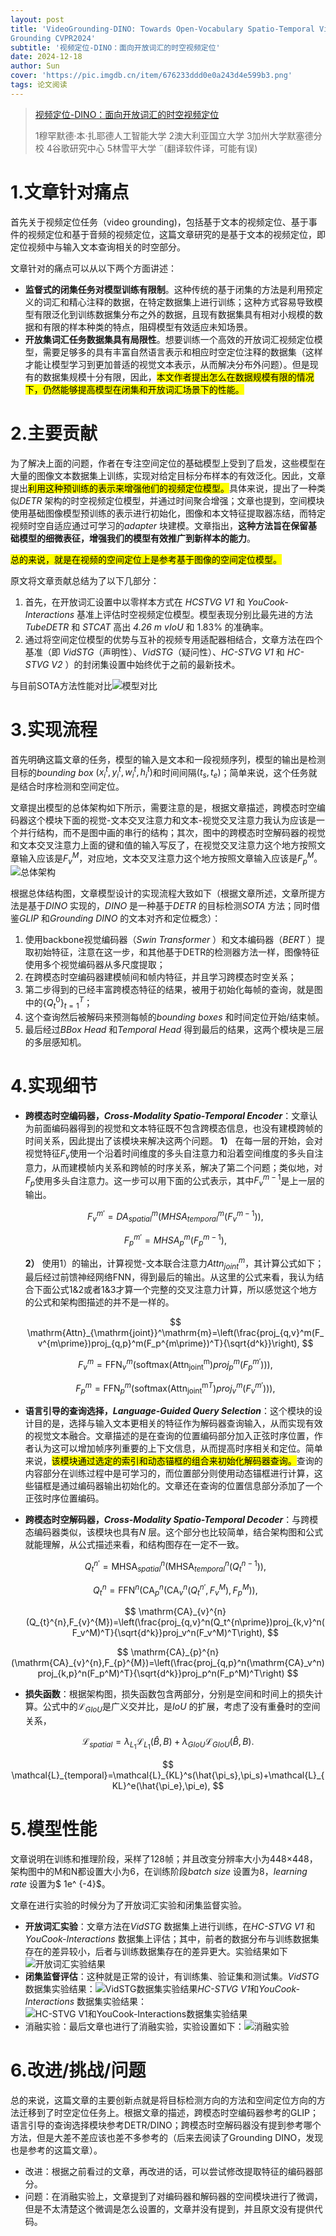 ```yaml
---
layout: post
title: 'VideoGrounding-DINO: Towards Open-Vocabulary Spatio-Temporal Video
Grounding CVPR2024'
subtitle: '视频定位-DINO：面向开放词汇的时空视频定位'
date: 2024-12-18
author: Sun
cover: 'https://pic.imgdb.cn/item/676233ddd0e0a243d4e599b3.png'
tags: 论文阅读
---
```


> [视频定位-DINO：面向开放词汇的时空视频定位](https://openaccess.thecvf.com/content/CVPR2024/html/Wasim_VideoGrounding-DINO_Towards_Open-Vocabulary_Spatio-Temporal_Video_Grounding_CVPR_2024_paper.html)
> 
> 1穆罕默德·本·扎耶德人工智能大学 2澳大利亚国立大学 3加州大学默塞德分校 4谷歌研究中心 5林雪平大学 ¨(翻译软件译，可能有误)

# 1.文章针对痛点

首先关于视频定位任务（video grounding)，包括基于文本的视频定位、基于事件的视频定位和基于音频的视频定位，这篇文章研究的是基于文本的视频定位，即定位视频中与输入文本查询相关的时空部分。

文章针对的痛点可以从以下两个方面讲述：

* **监督式的闭集任务对模型训练有限制**。这种传统的基于闭集的方法是利用预定义的词汇和精心注释的数据，在特定数据集上进行训练；这种方式容易导致模型有限泛化到训练数据集分布之外的数据，且现有数据集具有相对小规模的数据和有限的样本种类的特点，阻碍模型有效适应未知场景。
* **开放集词汇任务数据集具有局限性**。想要训练一个高效的开放词汇视频定位模型，需要足够多的具有丰富自然语言表示和相应时空定位注释的数据集（这样才能让模型学习到更加普适的视觉文本表示，从而解决分布外问题）。但是现有的数据集规模十分有限，因此，<mark>本文作者提出怎么在数据规模有限的情况下，仍然能够提高模型在闭集和开放词汇场景下的性能。</mark>

# 2.主要贡献

为了解决上面的问题，作者在专注空间定位的基础模型上受到了启发，这些模型在大量的图像文本数据集上训练，实现对给定目标分布样本的有效泛化。因此，文章提出<mark>利用这种预训练的表示来增强他们的视频定位模型。</mark>具体来说，提出了一种类似*DETR* 架构的时空视频定位模型，并通过时间聚合增强；文章也提到，空间模块使用基础图像模型预训练的表示进行初始化，图像和本文特征提取器冻结，而特定视频时空自适应通过可学习的*adapter* 块建模。文章指出，**这种方法旨在保留基础模型的细微表征，增强我们的模型有效推广到新样本的能力**。

<mark>总的来说，就是在视频的空间定位上是参考基于图像的空间定位模型。</mark>

原文将文章贡献总结为了以下几部分：

1. 首先，在开放词汇设置中以零样本方式在 *HCSTVG V1* 和 *YouCook-Interactions* 基准上评估时空视频定位模型。模型表现分别比最先进的方法 *TubeDETR*  和 *STCAT* 高出 *4.26 m vIoU* 和 1.83% 的准确率。
2. 通过将空间定位模型的优势与互补的视频专用适配器相结合，文章方法在四个基准（即 *VidSTG*（声明性）、*VidSTG*（疑问性）、*HC-STVG V1* 和 *HC-STVG V2* ）的封闭集设置中始终优于之前的最新技术。

与目前SOTA方法性能对比![模型对比](https://pic.imgdb.cn/item/675e6df5d0e0a243d4e41976.png)

# 3.实现流程

首先明确这篇文章的任务，模型的输入是文本和一段视频序列，模型的输出是检测目标的*bounding box* $\left(x_{i}^{t}, y_{i}^{t}, w_{i}^{t}, h_{i}^{t}\right)$和时间间隔$\left(t_{s}, t_{e}\right)$；简单来说，这个任务就是结合时序检测和空间定位。

文章提出模型的总体架构如下所示，需要注意的是，根据文章描述，跨模态时空编码器这个模块下面的视觉-文本交叉注意力和文本-视觉交叉注意力我认为应该是一个并行结构，而不是图中画的串行的结构；其次，图中的跨模态时空解码器的视觉和文本交叉注意力上面的键和值的输入写反了，在视觉交叉注意力这个地方按照文章输入应该是$F_{v}^{M}$，对应地，文本交叉注意力这个地方按照文章输入应该是$F_{p}^{M}$。![总体架构](https://pic.imgdb.cn/item/675fc376d0e0a243d4e48297.png)

根据总体结构图，文章模型设计的实现流程大致如下（根据文章所述，文章所提方法是基于*DINO* 实现的，*DINO* 是一种基于*DETR* 的目标检测*SOTA* 方法；同时借鉴*GLIP* 和*Grounding DINO* 的文本对齐和定位概念）：

1. 使用backbone视觉编码器（*Swin Transformer* ）和文本编码器（*BERT* ）提取初始特征，注意在这一步，和其他基于DETR的检测器方法一样，图像特征使用多个视觉编码器从多尺度提取；
2. 在跨模态时空编码器建模帧间和帧内特征，并且学习跨模态时空关系；
3. 第二步得到的已经丰富跨模态特征的结果，被用于初始化每帧的查询，就是图中的$\left \{ Q_{t}^{0}  \right \}_{t=1}^{T}$；
4. 这个查询然后被解码来预测每帧的*bounding boxes* 和时间定位开始/结束帧。
5. 最后经过*BBox Head* 和*Temporal Head* 得到最后的结果，这两个模块是三层的多层感知机。

# 4.实现细节

* **跨模态时空编码器，*Cross-Modality Spatio-Temporal Encoder***：文章认为前面编码器得到的视觉和文本特征既不包含跨模态信息，也没有建模跨帧的时间关系，因此提出了该模块来解决这两个问题。
  **1）** 在每一层的开始，会对视觉特征$F_{v}$使用一个沿着时间维度的多头自注意力和沿着空间维度的多头自注意力，从而建模帧内关系和跨帧的时序关系，解决了第二个问题；类似地，对$F_{p}$使用多头自注意力。这一步可以用下面的公式表示，其中$F_ {v}^ {m-1}$是上一层的输出。
  
  $$
  F_ {v}^ {m\prime} = DA_ {spatial}^ {m} ( MHSA_ {temporal}^ {m} ( F_ {v}^ {m-1} )),
  $$
  
  $$
  F_ {p}^ {m\prime} = MHSA_ {p}^ {m} ( F_ {p}^ {m-1} ),
  $$
  
  **2）** 使用1）的输出，计算视觉-文本联合注意力$Attn_ {joint}^ {m}$，其计算公式如下；最后经过前馈神经网络FNN，得到最后的输出。从这里的公式来看，我认为结合下面公式1&2或者1&3才算一个完整的交叉注意力计算，所以感觉这个地方的公式和架构图描述的并不是一样的。
  
  $$
  \mathrm{Attn}_{\mathrm{joint}}^\mathrm{m}=\left(\frac{proj_{q,v}^m(F_v^{m\prime})proj_{q,p}^m(F_p^{m\prime})^T}{\sqrt{d^k}}\right),
  $$
  
  $$
  F_{v}^{m}=\mathrm{FFN}_{v}^{m}(\mathrm{softmax}(\mathrm{Attn}_{\mathrm{joint}}^{\mathrm{m}})proj_{p}^{m}(F_{p}^{m\prime}))),
  $$
  
  $$
  F_{p}^{m}=\mathrm{FFN}_{p}^{m}(\mathrm{softmax}(\mathrm{Attn}_{\mathrm{joint}}^{\mathrm{m}}{}^{T})proj_{v}^{m}(F_{v}^{m\prime}))),
  $$
* **语言引导的查询选择，*Language-Guided Query Selection***：这个模块的设计目的是，选择与输入文本更相关的特征作为解码器查询输入，从而实现有效的视觉文本融合。文章描述的是在查询的位置编码部分加入正弦时序位置，作者认为这可以增加帧序列重要的上下文信息，从而提高时序相关和定位。简单来说，<mark>该模块通过选定的索引和动态锚框的组合来初始化解码器查询。</mark>查询的内容部分在训练过程中是可学习的，而位置部分则使用动态锚框进行计算，这些锚框是通过编码器输出初始化的。文章还在查询的位置信息部分添加了一个正弦时序位置编码。
* **跨模态时空解码器，*Cross-Modality Spatio-Temporal Decoder***：与跨模态编码器类似，该模块也具有*N* 层。这个部分也比较简单，结合架构图和公式就能理解，从公式描述来看，和结构图存在一定不一致。
  
  $$
  Q_{t}^{n\prime}=\mathrm{MHSA}_{spatial}^n(\mathrm{MHSA}_{temporal}^n(Q_t^{n-1})),
  $$
  
  $$
  Q_{t}^{n}=\mathrm{FFN}^n(\mathrm{CA}_p^n(\mathrm{CA}_v^n(Q_t^{n\prime},F_v^M),F_p^M)),
  $$
  
  $$
  \mathrm{CA}_{v}^{n}(Q_{t}^{n},F_{v}^{M})=\left(\frac{proj_{q,v}^n(Q_t^{n\prime})proj_{k,v}^n(F_v^M)^T}{\sqrt{d^k}}proj_v^n(F_v^M)^T\right),
  $$

$$
\mathrm{CA}_{p}^{n}(\mathrm{CA}_{v}^{n},F_{p}^{M})=\left(\frac{proj_{q,p}^n(\mathrm{CA}_v^n)proj_{k,p}^n(F_p^M)^T}{\sqrt{d^k}}proj_p^n(F_p^M)^T\right)
$$

* **损失函数**：根据架构图，损失函数包含两部分，分别是空间和时间上的损失计算。公式中的$\mathcal{L}_{GIoU}$是广义交并比，是*IoU* 的扩展，考虑了没有重叠时的空间关系，

$$
\mathcal{L}_{spatial}=\lambda_{L_{1}}\mathcal{L}_{L_{1}}(\hat{B},B)+\lambda_{GIoU}\mathcal{L}_{GIoU}(\hat{B},B).
$$

$$
\mathcal{L}_{temporal}=\mathcal{L}_{KL}^s(\hat{\pi_s},\pi_s)+\mathcal{L}_{KL}^e(\hat{\pi_e},\pi_e),
$$

# 5.模型性能

文章说明在训练和推理阶段，采样了128帧；并且改变分辨率大小为448×448，架构图中的M和N都设置大小为6，在训练阶段*batch size* 设置为8，*learning rate* 设置为$ 1e^ {-4}$。

文章在进行实验的时候分为了开放词汇实验和闭集监督实验。

* **开放词汇实验**：文章方法在*VidSTG* 数据集上进行训练，在*HC-STVG V1* 和*YouCook-Interactions* 数据集上评估；其中，前者的数据分布与训练数据集存在的差异较小，后者与训练数据集存在的差异更大。实验结果如下![开放词汇实验结果](https://pic.imgdb.cn/item/67611436d0e0a243d4e5166e.png)
* **闭集监督评估**：这种就是正常的设计，有训练集、验证集和测试集。*VidSTG* 数据集实验结果：![VidSTG数据集实验结果](https://pic.imgdb.cn/item/6761148dd0e0a243d4e5168f.png)*HC-STVG V1*和*YouCook-Interactions* 数据集实验结果：![HC-STVG V1和YouCook-Interactions数据集实验结果](https://pic.imgdb.cn/item/676114d2d0e0a243d4e516b3.png)
* 消融实验：最后文章也进行了消融实验，实验设置如下：![消融实验](https://pic.imgdb.cn/item/67623258d0e0a243d4e59972.png)

# 6.改进/挑战/问题

总的来说，这篇文章的主要创新点就是将目标检测方向的方法和空间定位方向的方法迁移到了时空定位任务上。根据文章的描述，跨模态时空编码器参考的GLIP；语言引导的查询选择模块参考DETR/DINO；跨模态时空解码器没有提到参考哪个方法，但是大差不差应该也差不多参考的（后来去阅读了Grounding DINO，发现也是参考的这篇文章）。

* 改进：根据之前看过的文章，再改进的话，可以尝试修改提取特征的编码器部分。
* 问题：在消融实验上，文章提到了对编码器和解码器的空间模块进行了微调，但是不太清楚这个微调是怎么设置的，文章并没有提到，并且原文没有提供代码。

